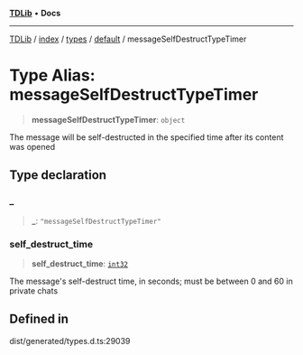 [**TDLib**](../../../../../../README.md) • **Docs**

***

[TDLib](../../../../../../modules.md) / [index](../../../../../README.md) / [types](../../../README.md) / [default](../README.md) / messageSelfDestructTypeTimer

# Type Alias: messageSelfDestructTypeTimer

> **messageSelfDestructTypeTimer**: `object`

The message will be self-destructed in the specified time after its content was opened

## Type declaration

### \_

> **\_**: `"messageSelfDestructTypeTimer"`

### self\_destruct\_time

> **self\_destruct\_time**: [`int32`](int32-1.md)

The message's self-destruct time, in seconds; must be between 0 and 60 in private chats

## Defined in

dist/generated/types.d.ts:29039
